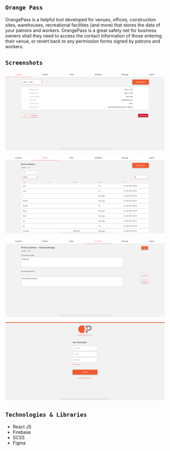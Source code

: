 ## `Orange Pass`

OrangePass is a helpful tool developed for venues, offices, construction sites, warehouses, recreational facilities (and more) that stores the data of your patrons and workers. OrangePass is a great safety net for business owners shall they need to access the contact information of those entering their venue, or revert back to any permission forms signed by patrons and workers.

## `Screenshots`

![](images/img01.jpg)

![](images/img02.jpg)

![](images/img03.jpg)

![](images/img04.jpg)

## `Technologies & Libraries`

- React JS
- Firebase
- SCSS
- Figma

